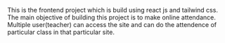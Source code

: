 This is the frontend project which is build using react js and tailwind css. The main objective of building this project is to make online attendance. Multiple user(teacher) can access the site and can do the attendence of particular class in that particular site. 

